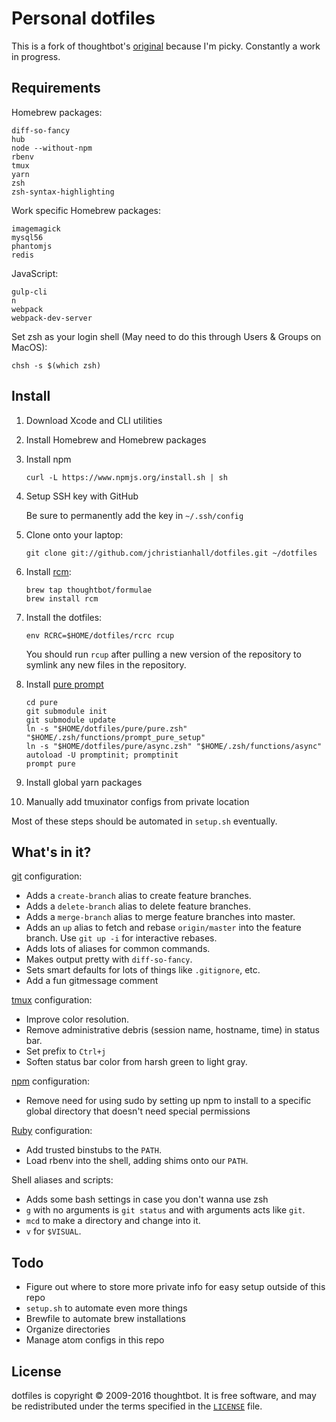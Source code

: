 Personal dotfiles
===================

This is a fork of thoughtbot's [original](https://github.com/thoughtbot/dotfiles.git)
because I'm picky. Constantly a work in progress.

Requirements
------------

Homebrew packages:

```
diff-so-fancy
hub
node --without-npm
rbenv
tmux
yarn
zsh
zsh-syntax-highlighting
```

Work specific Homebrew packages:

```
imagemagick
mysql56
phantomjs
redis
```

JavaScript:

```
gulp-cli
n
webpack
webpack-dev-server
```

Set zsh as your login shell (May need to do this through Users & Groups on MacOS):

```
chsh -s $(which zsh)
```

Install
-------

1. Download Xcode and CLI utilities

1. Install Homebrew and Homebrew packages

1. Install npm

    ```
    curl -L https://www.npmjs.org/install.sh | sh
    ```

1. Setup SSH key with GitHub

    Be sure to permanently add the key in `~/.ssh/config`

1. Clone onto your laptop:

    ```
    git clone git://github.com/jchristianhall/dotfiles.git ~/dotfiles
    ```

1. Install [rcm](https://github.com/thoughtbot/rcm):

    ```
    brew tap thoughtbot/formulae
    brew install rcm
    ```

1. Install the dotfiles:

    ```
    env RCRC=$HOME/dotfiles/rcrc rcup
    ```

    You should run `rcup` after pulling a new version of the repository to symlink
    any new files in the repository.

1. Install [pure prompt](https://github.com/sindresorhus/pure#manually)

    ```
    cd pure
    git submodule init
    git submodule update
    ln -s "$HOME/dotfiles/pure/pure.zsh" "$HOME/.zsh/functions/prompt_pure_setup"
    ln -s "$HOME/dotfiles/pure/async.zsh" "$HOME/.zsh/functions/async"
    autoload -U promptinit; promptinit
    prompt pure
    ```

1. Install global yarn packages

1. Manually add tmuxinator configs from private location

Most of these steps should be automated in `setup.sh` eventually.

What's in it?
-------------

[git](http://git-scm.com/) configuration:

* Adds a `create-branch` alias to create feature branches.
* Adds a `delete-branch` alias to delete feature branches.
* Adds a `merge-branch` alias to merge feature branches into master.
* Adds an `up` alias to fetch and rebase `origin/master` into the feature
  branch. Use `git up -i` for interactive rebases.
* Adds lots of aliases for common commands.
* Makes output pretty with `diff-so-fancy`.
* Sets smart defaults for lots of things like `.gitignore`, etc.
* Add a fun gitmessage comment

[tmux](http://robots.thoughtbot.com/a-tmux-crash-course) configuration:

* Improve color resolution.
* Remove administrative debris (session name, hostname, time) in status bar.
* Set prefix to `Ctrl+j`
* Soften status bar color from harsh green to light gray.

[npm](https://www.npmjs.com) configuration:

* Remove need for using sudo by setting up npm to install to a specific global directory that doesn't need special permissions

[Ruby](https://www.ruby-lang.org/en/) configuration:

* Add trusted binstubs to the `PATH`.
* Load rbenv into the shell, adding shims onto our `PATH`.

Shell aliases and scripts:

* Adds some bash settings in case you don't wanna use zsh
* `g` with no arguments is `git status` and with arguments acts like `git`.
* `mcd` to make a directory and change into it.
* `v` for `$VISUAL`.

Todo
----
* Figure out where to store more private info for easy setup outside of this repo
* `setup.sh` to automate even more things
* Brewfile to automate brew installations
* Organize directories
* Manage atom configs in this repo

License
-------

dotfiles is copyright © 2009-2016 thoughtbot. It is free software, and may be
redistributed under the terms specified in the [`LICENSE`] file.

[`LICENSE`]: /LICENSE
